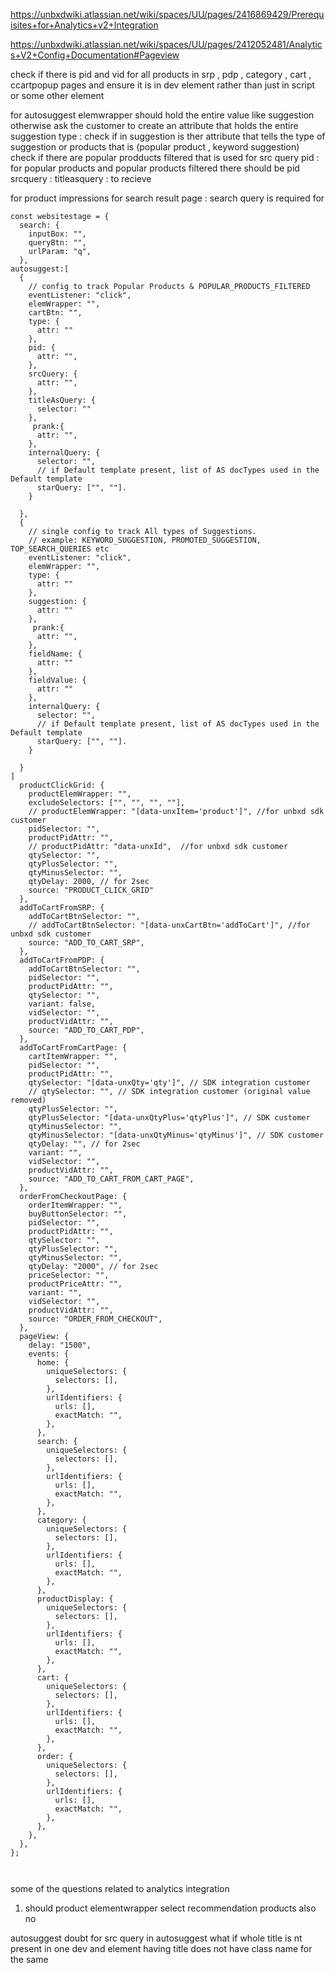 https://unbxdwiki.atlassian.net/wiki/spaces/UU/pages/2416869429/Prerequisites+for+Analytics+v2+Integration

https://unbxdwiki.atlassian.net/wiki/spaces/UU/pages/2412052481/Analytics+V2+Config+Documentation#Pageview

check if there is pid and vid for all products in srp , pdp , category , cart , ccartpopup pages
and ensure it is in dev element rather than just in script or some other element

for autosuggest 
elemwrapper should hold the entire value like suggestion otherwise ask the customer to create an attribute that holds the entire suggestion 
type : check if in suggestion is ther attribute that tells the type of suggestion or products that is (popular product , keyword suggestion)
check if there are popular prodducts filtered that is used for src query
pid : for popular products and popular products filtered there should be pid
srcquery : 
titleasquery : to recieve 



for product impressions
for search result page : search query is required
for 

```run-json
const websitestage = {
  search: {
    inputBox: "",
    queryBtn: "",
    urlParam: "q",
  },
autosuggest:[
  {
    // config to track Popular Products & POPULAR_PRODUCTS_FILTERED
    eventListener: "click",
    elemWrapper: "",
    cartBtn: "",
    type: {
      attr: ""
    },
    pid: {
      attr: "",
    },
    srcQuery: {
      attr: "",
    },
    titleAsQuery: {
      selector: ""
    },
     prank:{
      attr: "",
    },
    internalQuery: {
      selector: "",
      // if Default template present, list of AS docTypes used in the Default template
      starQuery: ["", ""].
    }

  },
  {
    // single config to track All types of Suggestions. 
    // example: KEYWORD_SUGGESTION, PROMOTED_SUGGESTION, TOP_SEARCH_QUERIES etc
    eventListener: "click",
    elemWrapper: "",
    type: {
      attr: ""
    },
    suggestion: {
      attr: ""
    },
     prank:{
      attr: "",
    },
    fieldName: {
      attr: ""
    },
    fieldValue: {
      attr: ""
    },
    internalQuery: {
      selector: "",
      // if Default template present, list of AS docTypes used in the Default template
      starQuery: ["", ""].
    }

  }
]
  productClickGrid: {
    productElemWrapper: "",
    excludeSelectors: ["", "", "", ""],
    // productElemWrapper: "[data-unxItem='product']", //for unbxd sdk customer
    pidSelector: "",
    productPidAttr: "",
    // productPidAttr: "data-unxId",  //for unbxd sdk customer
    qtySelector: "",
    qtyPlusSelector: "",
    qtyMinusSelector: "",
    qtyDelay: 2000, // for 2sec
    source: "PRODUCT_CLICK_GRID"
  },
  addToCartFromSRP: {
    addToCartBtnSelector: "",
    // addToCartBtnSelector: "[data-unxCartBtn='addToCart']", //for unbxd sdk customer
    source: "ADD_TO_CART_SRP",
  },
  addToCartFromPDP: {
    addToCartBtnSelector: "",
    pidSelector: "",
    productPidAttr: "",
    qtySelector: "",
    variant: false,
    vidSelector: "",
    productVidAttr: "",
    source: "ADD_TO_CART_PDP",
  },
  addToCartFromCartPage: {
    cartItemWrapper: "",
    pidSelector: "",
    productPidAttr: "",
    qtySelector: "[data-unxQty='qty']", // SDK integration customer
    // qtySelector: "", // SDK integration customer (original value removed)
    qtyPlusSelector: "",
    qtyPlusSelector: "[data-unxQtyPlus='qtyPlus']", // SDK customer
    qtyMinusSelector: "",
    qtyMinusSelector: "[data-unxQtyMinus='qtyMinus']", // SDK customer
    qtyDelay: "", // for 2sec
    variant: "",
    vidSelector: "",
    productVidAttr: "",
    source: "ADD_TO_CART_FROM_CART_PAGE",
  },
  orderFromCheckoutPage: {
    orderItemWrapper: "",
    buyButtonSelector: "",
    pidSelector: "",
    productPidAttr: "",
    qtySelector: "",
    qtyPlusSelector: "",
    qtyMinusSelector: "",
    qtyDelay: "2000", // for 2sec
    priceSelector: "",
    productPriceAttr: "",
    variant: "",
    vidSelector: "",
    productVidAttr: "",
    source: "ORDER_FROM_CHECKOUT",
  },
  pageView: {
    delay: "1500",
    events: {
      home: {
        uniqueSelectors: {
          selectors: [],
        },
        urlIdentifiers: {
          urls: [],
          exactMatch: "",
        },
      },
      search: {
        uniqueSelectors: {
          selectors: [],
        },
        urlIdentifiers: {
          urls: [],
          exactMatch: "",
        },
      },
      category: {
        uniqueSelectors: {
          selectors: [],
        },
        urlIdentifiers: {
          urls: [],
          exactMatch: "",
        },
      },
      productDisplay: {
        uniqueSelectors: {
          selectors: [],
        },
        urlIdentifiers: {
          urls: [],
          exactMatch: "",
        },
      },
      cart: {
        uniqueSelectors: {
          selectors: [],
        },
        urlIdentifiers: {
          urls: [],
          exactMatch: "",
        },
      },
      order: {
        uniqueSelectors: {
          selectors: [],
        },
        urlIdentifiers: {
          urls: [],
          exactMatch: "",
        },
      },
    },
  },
};



```

some of the questions related to analytics integration
1) should product elementwrapper select recommendation products also
		no


autosuggest 
	doubt for src query in autosuggest what if whole title is nt present in one dev
	and element having title does not have class name for the same
	 